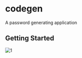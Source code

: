 # codegen

A password generating application

## Getting Started
![1](https://github.com/IamHuaruHafiz/Password-Generator/assets/127285434/fddb91b8-0de3-4bf2-ae56-564b673f482e)

